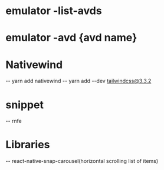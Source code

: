 # emulator -list-avds
# emulator -avd {avd name}

# Nativewind
-- yarn add nativewind
-- yarn add --dev tailwindcss@3.3.2

# snippet
-- rnfe

# Libraries
-- react-native-snap-carousel(horizontal scrolling list of items)